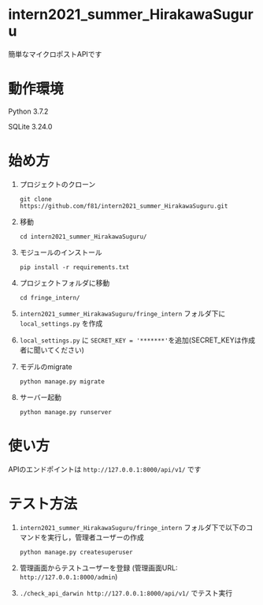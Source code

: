 # intern2021_summer_HirakawaSuguru

簡単なマイクロポストAPIです


動作環境
===========

Python 3.7.2

SQLite 3.24.0


始め方
===========
1. プロジェクトのクローン

    `git clone https://github.com/f81/intern2021_summer_HirakawaSuguru.git`

1. 移動

    `cd intern2021_summer_HirakawaSuguru/`

1. モジュールのインストール

    `pip install -r requirements.txt`

1. プロジェクトフォルダに移動

    `cd fringe_intern/`

1. `intern2021_summer_HirakawaSuguru/fringe_intern` フォルダ下に `local_settings.py` を作成

1. `local_settings.py` に `SECRET_KEY = '*******'`を追加(SECRET_KEYは作成者に聞いてください)

1. モデルのmigrate

    `python manage.py migrate`

1. サーバー起動

    `python manage.py runserver`


使い方
===========
APIのエンドポイントは `http://127.0.0.1:8000/api/v1/` です


テスト方法
===========
1. `intern2021_summer_HirakawaSuguru/fringe_intern` フォルダ下で以下のコマンドを実行し，管理者ユーザーの作成

    `python manage.py createsuperuser`

1. 管理画面からテストユーザーを登録
(管理画面URL: `http://127.0.0.1:8000/admin`)

1. `./check_api_darwin http://127.0.0.1:8000/api/v1/` でテスト実行
